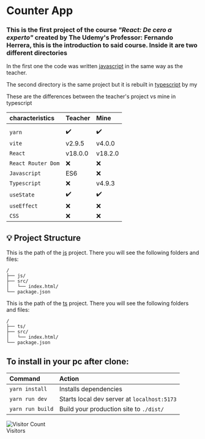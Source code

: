 <link href="../tree/master/js/styles.css" rel="stylesheet"></link>
<h1>Counter App</h1>

### This is the first project of the course _"React: De cero a experto"_ created by The Udemy's Professor: Fernando Herrera, this is the introduction to said course. Inside it are two different directories

In the first one the code was written <a href="https://github.com/dialmonsalve/React-01counterApp/tree/master/js" class="language--js">javascript</a> in the same way as the teacher.  

The second directory is the same project but it is rebuilt in <a href="https://github.com/dialmonsalve/React-01counterApp/tree/master/ts/src" class="language--ts">typescript</a> by my

These are the differences between the teacher's project vs mine in typescript
 

| 	characteristics	|		Teacher	|		Mine	|
| :-----------------|:----------|:--------|
|										|						|					|
| `yarn`			      |		✔️			|	✔️		 |
| `vite` 			      |		v2.9.5  |	v4.0.0 	|
| `React`		 		    |		v18.0.0	|	v18.2.0	|
| `React Router Dom`|		❌			 |	❌		 |
| `Javascript`			|		ES6			|	 ❌  	|
| `Typescript`			|		❌			 | v4.9.3	|
| `useState`				|		✔️			|  ✔️		 |
| `useEffect`				|		❌ 		 |  ❌		 |
| `CSS`							|		❌			 |  ❌    |


## 💡 Project Structure

This is the path of the <a href="https://github.com/dialmonsalve/React-01counterApp/tree/master/js" class="language--js">js</a> project. There you will see the following folders and files:

<div class="path-js">

```
/
├── js/
├── src/
│   └── index.html/
└── package.json
```
</div>

This is the path of the <a href="https://github.com/dialmonsalve/React-01counterApp/tree/master/ts/src" class="language--ts">ts</a> project. There you will see the following folders and files:

<div class="path-ts">

```
/
├── ts/
├── src/
│   └── index.html/
└── package.json
```

</div>
  
## To install in your pc after clone:  

| Command                | Action                                           |
| :--------------------- | :----------------------------------------------- |
| `yarn install`          | Installs dependencies                            |
| `yarn run dev`          | Starts local dev server at `localhost:5173`      |
| `yarn run build`        | Build your production site to `./dist/`          |  

![Visitor Count](https://profile-counter.glitch.me/dialmonsalve/count.svg)  
Visitors